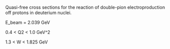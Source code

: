 Quasi-free cross sections for the reaction of double-pion electroproduction off protons in deuterium nuclei.


E_beam = 2.039 GeV

0.4 < Q2 < 1.0 GeV^2

1.3 < W < 1.825 GeV
